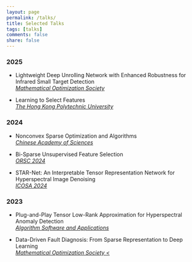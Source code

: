 ```yaml
---
layout: page
permalink: /talks/
title: Selected Talks
tags: [talks]
comments: false
share: false
---
```



### 2025
* Lightweight Deep Unrolling Network with Enhanced Robustness for Infrared Small Target Detection  <br>
<i><a href="../talks/2025-MOS.pdf" class="textlink" target="_blank"> Mathematical Optimization Society </a> </i><br>

* Learning to Select Features <br>
<i><a href="../talks/2025-POLYU.pdf" class="textlink" target="_blank"> The Hong Kong Polytechnic University </a> </i><br>


### 2024

* Nonconvex Sparse Optimization and Algorithms <br>
<i><a href="../talks/2024-CAS.pdf" class="textlink" target="_blank"> Chinese Academy of Sciences </a> </i><br>

* Bi-Sparse Unsupervised Feature Selection <br>
<i><a href="../talks/2024-ORSC.pdf" class="textlink" target="_blank"> ORSC 2024 </a> </i><br>

* STAR-Net: An Interpretable Tensor Representation Network for Hyperspectral Image Denoising <br>
<i><a href="../talks/2024-ICOSA.pdf" class="textlink" target="_blank"> ICOSA 2024 </a> </i><br>

### 2023

* Plug-and-Play Tensor Low-Rank Approximation for Hyperspectral Anomaly Detection  <br>
<i><a href="../talks/2023-ASA.pdf" class="textlink" target="_blank"> Algorithm Software and Applications </a> </i><br>

* Data-Driven Fault Diagnosis: From Sparse Representation to Deep Learning  <br>
<i><a href="../talks/2023-MOS.pdf" class="textlink" target="_blank"> Mathematical Optimization Society <</a> </i><br>

